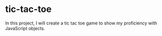 # tic-tac-toe

In this project, I will create a tic tac toe game to show my proficiency with JavaScript objects.
